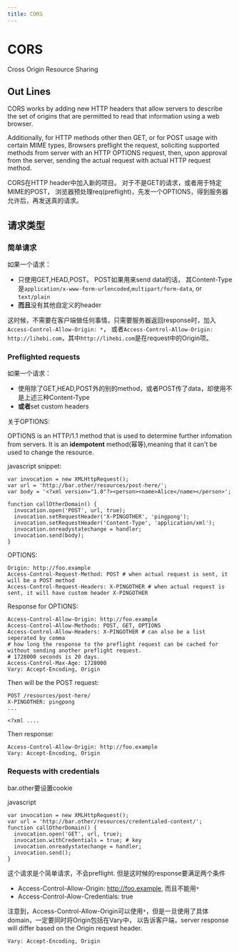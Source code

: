 ```yaml
---
title: CORS
---
```

# CORS

Cross Origin Resource Sharing

## Out Lines

CORS works by adding new HTTP headers
that allow servers to describe the set of origins
that are permitted to read that information using a web browser.

Additionally, for HTTP methods other then GET,
or for POST usage with certain MIME types,
Browsers preflight the request, soliciting supported methods from server with an HTTP OPTIONS request,
then, upon approval from the server,
sending the actual request with actual HTTP request method.

CORS在HTTP header中加入新的项目。
对于不是GET的请求，或者用于特定MIME的POST，
浏览器预处理req(preflight)，先发一个OPTIONS，得到服务器允许后，再发送真的请求。

## 请求类型

### 简单请求

如果一个请求：

* 只使用GET,HEAD,POST。
POST如果用来send data的话，
其Content-Type是`application/x-www-form-urlencoded`,`multipart/form-data`, or `text/plain`
* **而且**没有其他自定义的header

这时候，不需要在客户端做任何事情，只需要服务器返回response时，加入`Access-Control-Allow-Origin: *`，
或者`Access-Control-Allow-Origin: http://lihebi.com`，其中`http://lihebi.com`是在request中的Origin项。

### Preflighted requests

如果一个请求：

* 使用除了GET,HEAD,POST外的别的method，或者POST传了data，却使用不是上述三种Content-Type
* **或者**set custom headers

关于OPTIONS:

OPTIONS is an HTTP/1.1 method that is used to determine further infomation from servers.
It is an **idempotent** method(幂等),meaning that it can't be used to change the resource.

javascript snippet:

```
var invocation = new XMLHttpRequest();
var url = 'http://bar.other/resources/post-here/';
var body = '<?xml version="1.0"?><person><name>Alice</name></person>';

function callOtherDomain() {
  invocation.open('POST', url, true);
  invocation.setRequestHeader('X-PINGOTHER', 'pingpong');
  invocation.setRequestHeader('Content-Type', 'application/xml');
  invocation.onreadystatechange = handler;
  invocation.send(body);
}
```

OPTIONS:

```
Origin: http://foo.example
Access-Control-Request-Method: POST # when actual request is sent, it will be a POST method
Access-Control-Request-Headers: X-PINGOTHER # when actual request is sent, it will have custom header X-PINGOTHER
```

Response for OPTIONS:

```
Access-Control-Allow-Origin: http://foo.example
Access-Control-Allow-Methods: POST, GET, OPTIONS
Access-Control-Allow-Headers: X-PINGOTHER # can also be a list seperated by comma
# how long the response to the preflight request can be cached for without sending another preflight request.
# 1728000 seconds is 20 days.
Access-Control-Max-Age: 1728000
Vary: Accept-Encoding, Origin
```

Then will be the POST request:

```
POST /resources/post-here/
X-PINGOTHER: pingpong
...

<?xml ....
```

Then response:

```
Access-Control-Allow-Origin: http://foo.example
Vary: Accept-Encoding, Origin
```

### Requests with credentials

bar.other要设置cookie

javascript

```
var invocation = new XMLHttpRequest();
var url = 'http://bar.other/resources/credentialed-content/';
function callOtherDomain() {
  invocation.open('GET', url, true);
  invocation.withCredentials = true; # key
  invocation.onreadystatechange = handler;
  invocation.send();
}
```

这个请求是个简单请求，不会preflight. 但是这时候的response要满足两个条件

* Access-Control-Allow-Origin: http://foo.example, 而且不能用`*`
* Access-Control-Alow-Credentials: true

注意到，Access-Control-Allow-Origin可以使用`*`，但是一旦使用了具体domain，一定要同时将Origin包括在Vary中，
以告诉客户端，server response will differ based on the Origin request header.

```
Vary: Accept-Encoding, Origin
```
